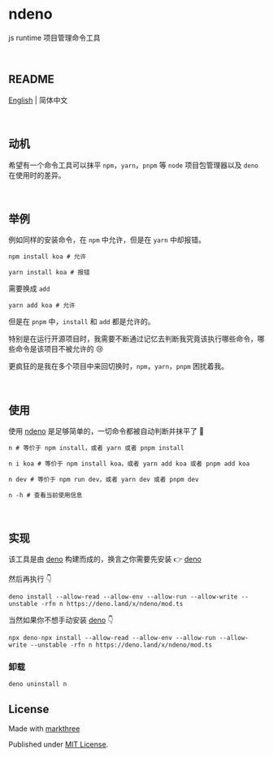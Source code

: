# ndeno

js runtime 项目管理命令工具

<br />

## README

[English](./README.md) | 简体中文

<br />

## 动机

希望有一个命令工具可以抹平 `npm`，`yarn`，`pnpm` 等 `node`
项目包管理器以及 `deno` 在使用时的差异。

<br />

## 举例

例如同样的安装命令，在 `npm` 中允许，但是在 `yarn` 中却报错。

```shell
npm install koa # 允许
```

```shell
yarn install koa # 报错
```

需要换成 `add`

```shell
yarn add koa # 允许
```

但是在 `pnpm` 中，`install` 和 `add` 都是允许的。

特别是在运行开源项目时，我需要不断通过记忆去判断我究竟该执行哪些命令，哪些命令是该项目不被允许的
😢

更疯狂的是我在多个项目中来回切换时，`npm`，`yarn`，`pnpm` 困扰着我。

<br />

## 使用

使用 [ndeno](https://github.com/dishait/ndeno)
是足够简单的，一切命令都被自动判断并抹平了 🥰

```shell
n # 等价于 npm install，或者 yarn 或者 pnpm install
```

```shell
n i koa # 等价于 npm install koa，或者 yarn add koa 或者 pnpm add koa
```

```shell
n dev # 等价于 npm run dev，或者 yarn dev 或者 pnpm dev
```

```shell
n -h # 查看当前使用信息
```

<br />

## 实现

该工具是由 [deno](https://deno.land/) 构建而成的，换言之你需要先安装 👉
[deno](https://deno.land/manual@v1.28.3/getting_started/installation)

然后再执行 👇

```shell
deno install --allow-read --allow-env --allow-run --allow-write --unstable -rfn n https://deno.land/x/ndeno/mod.ts
```

当然如果你不想手动安装 [deno](https://deno.com/runtime) 👇

```shell
npx deno-npx install --allow-read --allow-env --allow-run --allow-write --unstable -rfn n https://deno.land/x/ndeno/mod.ts
```

### 卸载

```shell
deno uninstall n
```

## License

Made with [markthree](https://github.com/markthree)

Published under
[MIT License](https://github.com/dishait/ndeno/blob/main/LICENSE).
